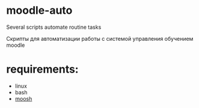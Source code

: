 # moodle-auto

Several scripts automate routine tasks

Скрипты для автоматизации работы с системой управления обучением moodle

# requirements:

- linux
- bash
- [moosh](http://moodle.org/)
